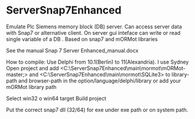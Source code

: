 # ServerSnap7Enhanced
Emulate Plc Siemens memory block (DB) server. Can access server data with Snap7 or alternative client. On server gui inteface can write or read single variable of a DB . Based on snap7 and mORMot libraries

See the manual Snap 7 Server Enhanced_manual.docx



How to compile:
Use Delphi from 10.1(Berlin) to 11(Alexandria). I use Sydney
Open project  and add <C:\ServerSnap7Enhanced\main\mormot\mORMot-master;> and <C:\ServerSnap7Enhanced\main\mormot\SQLite3> to library-path and browser-path in the option/language/delphi/library or add your mORMot library path

Select win32 o win64 target
Build project 

Put the correct snap7 dll (32/64) for exe under exe path or on system path.

 
